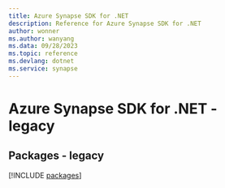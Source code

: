 ```yaml
---
title: Azure Synapse SDK for .NET
description: Reference for Azure Synapse SDK for .NET
author: wonner
ms.author: wanyang
ms.data: 09/28/2023
ms.topic: reference
ms.devlang: dotnet
ms.service: synapse
---
```

# Azure Synapse SDK for .NET - legacy
## Packages - legacy
[!INCLUDE [packages](synapse-index.md)]